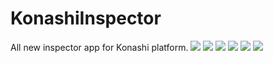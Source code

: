 # KonashiInspector

All new inspector app for Konashi platform.
![](https://raw.githubusercontent.com/YUKAI/KonashiInspector/master/Images/1.PNG)
![](https://raw.githubusercontent.com/YUKAI/KonashiInspector/master/Images/2.PNG)
![](https://raw.githubusercontent.com/YUKAI/KonashiInspector/master/Images/3.PNG)
![](https://raw.githubusercontent.com/YUKAI/KonashiInspector/master/Images/4.PNG)
![](https://raw.githubusercontent.com/YUKAI/KonashiInspector/master/Images/5.PNG)
![](https://raw.githubusercontent.com/YUKAI/KonashiInspector/master/Images/6.PNG)
